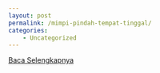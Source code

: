 ```yaml
---
layout: post
permalink: /mimpi-pindah-tempat-tinggal/
categories:
    - Uncategorized
---
```


[Baca Selengkapnya](/08)